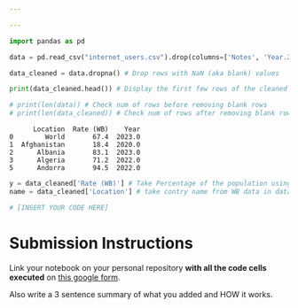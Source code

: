 ```yaml
---

---
```


```python
import pandas as pd

data = pd.read_csv("internet_users.csv").drop(columns=['Notes', 'Year.2', 'Users (CIA)', 'Rate (ITU)', 'Year.1']) # Drop extra columns: we will not be using these

data_cleaned = data.dropna() # Drop rows with NaN (aka blank) values

print(data_cleaned.head()) # Display the first few rows of the cleaned data

# print(len(data)) # Check num of rows before removing blank rows
# print(len(data_cleaned)) # Check num of rows after removing blank rows
```

          Location  Rate (WB)    Year
    0        World       67.4  2023.0
    1  Afghanistan       18.4  2020.0
    2      Albania       83.1  2023.0
    3      Algeria       71.2  2022.0
    5      Andorra       94.5  2022.0



```python
y = data_cleaned['Rate (WB)'] # Take Percentage of the population using the internet from World Bank data in dataset
name = data_cleaned['Location'] # take contry name from WB data in dataset

# [INSERT YOUR CODE HERE]
```

# Submission Instructions

Link your notebook on your personal repository **with all the code cells executed** on [this google form](https://docs.google.com/forms/d/e/1FAIpQLSfoeD9YkYSNtQzHxfSILKQU_RIfXgftufUGT86oz5rmcPnnlg/viewform).

Also write a 3 sentence summary of what you added and HOW it works.

